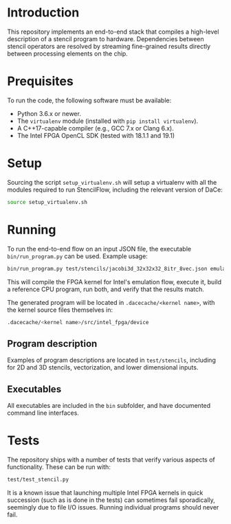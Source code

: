 Introduction
============

This repository implements an end-to-end stack that compiles a high-level
description of a stencil program to hardware. Dependencies between stencil
operators are resolved by streaming fine-grained results directly between
processing elements on the chip. 

Prequisites
===========

To run the code, the following software must be available:
- Python 3.6.x or newer.
- The `virtualenv` module (installed with `pip install virtualenv`).
- A C++17-capable compiler (e.g., GCC 7.x or Clang 6.x).
- The Intel FPGA OpenCL SDK (tested with 18.1.1 and 19.1)

Setup
=====

Sourcing the script `setup_virtualenv.sh` will setup a virtualenv with all the
modules required to run StencilFlow, including the relevant version of DaCe:

```bash
source setup_virtualenv.sh
```

Running
=======

To run the end-to-end flow on an input JSON file, the executable
`bin/run_program.py` can be used. Example usage:

```bash
bin/run_program.py test/stencils/jacobi3d_32x32x32_8itr_8vec.json emulation -compare-to-reference
```

This will compile the FPGA kernel for Intel's emulation flow, execute it, build
a reference CPU program, run both, and verify that the results match.

The generated program will be located in `.dacecache/<kernel name>`, with the
kernel source files themselves in:

```bash
.dacecache/<kernel name>/src/intel_fpga/device
```

Program description
-------------------

Examples of program descriptions are located in `test/stencils`, including for
2D and 3D stencils, vectorization, and lower dimensional inputs.

Executables
-----------

All executables are included in the `bin` subfolder, and have documented command
line interfaces.

Tests
=====

The repository ships with a number of tests that verify various aspects of
functionality. These can be run with:

```bash
test/test_stencil.py
```

It is a known issue that launching multiple Intel FPGA kernels in quick
succession (such as is done in the tests) can sometimes fail sporadically,
seemingly due to file I/O issues. Running individual programs should never fail.
